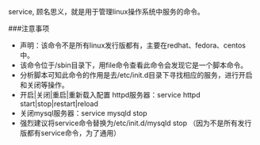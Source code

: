 service, 顾名思义，就是用于管理linux操作系统中服务的命令。

###注意事项
* 声明：该命令不是所有linux发行版都有，主要在redhat、fedora、centos中。
* 该命令位于/sbin目录下，用file命令查看此命令会发现它是一个脚本命令。
* 分析脚本可知此命令的作用是去/etc/init.d目录下寻找相应的服务，进行开启和关闭等操作。
* 开启|关闭|重启|重新载入配置 httpd服务器：service httpd start|stop|restart|reload
* 关闭mysql服务器：service mysqld stop
* 强烈建议将service命令替换为/etc/init.d/mysqld stop （因为不是所有发行版都有service命令，为了通用）
